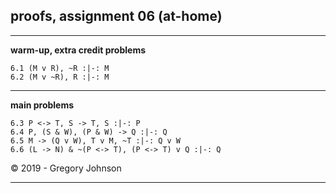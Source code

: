 ## proofs, assignment 06 (at-home)

---

**warm-up, extra credit problems**

~~~{.ProofChecker .JohnsonSL options="fonts tabindent render" guides="fitch" points="1" late-credit="1"}
6.1 (M v R), ~R :|-: M 
6.2 (M v ~R), R :|-: M
~~~

---

**main problems**

~~~{.ProofChecker .JohnsonSL options="fonts tabindent render" guides="fitch" points="25" late-credit="20"}
6.3 P <-> T, S -> T, S :|-: P 
6.4 P, (S & W), (P & W) -> Q :|-: Q
6.5 M -> (Q v W), T v M, ~T :|-: Q v W
6.6 (L -> N) & ~(P <-> T), (P <-> T) v Q :|-: Q 
~~~


<p>&copy; 2019 - <script>document.write(new Date().getFullYear())</script> Gregory Johnson</p>

---

